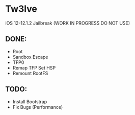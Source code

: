 # Tw3lve
iOS 12-12.1.2 Jailbreak (WORK IN PROGRESS DO NOT USE)



## DONE:
* Root     
* Sandbox Escape    
* TFP0      
* Remap TFP Set HSP      
* Remount RootFS     

## TODO:
* Install Bootstrap   
* Fix Bugs (Performance)    


